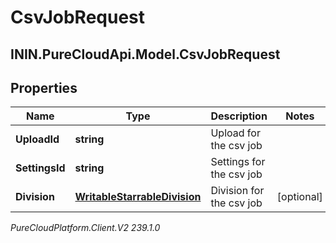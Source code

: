 # CsvJobRequest

## ININ.PureCloudApi.Model.CsvJobRequest

## Properties

|Name | Type | Description | Notes|
|------------ | ------------- | ------------- | -------------|
| **UploadId** | **string** | Upload for the csv job | |
| **SettingsId** | **string** | Settings for the csv job | |
| **Division** | [**WritableStarrableDivision**](WritableStarrableDivision) | Division for the csv job | [optional] |



_PureCloudPlatform.Client.V2 239.1.0_
